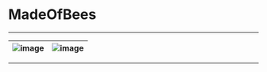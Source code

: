 # MadeOfBees
------------------------------------
| ![image](https://github-readme-stats.vercel.app/api?username=MadeOfBees) | ![image](https://github-readme-stats.vercel.app/api/top-langs/?username=MadeOfBees) 
| ------------- | ------------- |
------------------------------------
